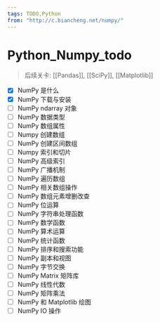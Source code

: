 ```yaml
---
tags: TODO,Python
from: "http://c.biancheng.net/numpy/"
---
```

# Python_Numpy_todo

> 后续关卡: [[Pandas]], [[SciPy]], [[Matplotlib]]

- [x] NumPy 是什么
- [x] NumPy 下载与安装
- [ ] NumPy ndarray 对象
- [ ] NumPy 数据类型
- [ ] NumPy 数组属性
- [ ] Numpy 创建数组
- [ ] NumPy 创建区间数组
- [ ] Numpy 索引和切片
- [ ] NumPy 高级索引
- [ ] NumPy 广播机制
- [ ] NumPy 遍历数组
- [ ] NumPy 相关数组操作
- [ ] NumPy 数组元素增删改查
- [ ] NumPy 位运算
- [ ] NumPy 字符串处理函数
- [ ] NumPy 数学函数
- [ ] NumPy 算术运算
- [ ] NumPy 统计函数
- [ ] NumPy 排序和搜索功能
- [ ] NumPy 副本和视图
- [ ] NumPy 字节交换
- [ ] NumPy Matrix 矩阵库
- [ ] NumPy 线性代数
- [ ] NumPy 矩阵乘法
- [ ] NumPy 和 Matplotlib 绘图
- [ ] NumPy IO 操作